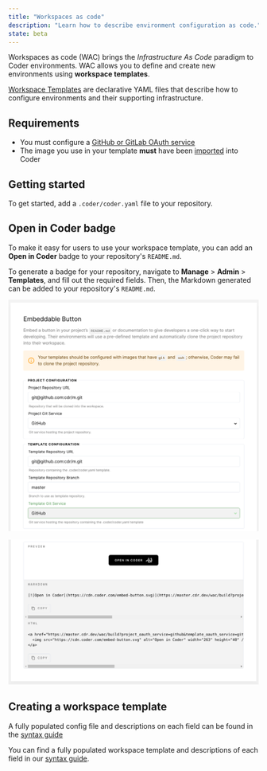 ```yaml
---
title: "Workspaces as code"
description: "Learn how to describe environment configuration as code."
state: beta
---
```


Workspaces as code (WAC) brings the *Infrastructure As Code* paradigm to Coder
environments. WAC allows you to define and create new environments using
**workspace templates**.

[Workspace Templates](./templates.md) are declarative YAML files that describe
how to configure environments and their supporting infrastructure.

## Requirements

- You must configure a [GitHub or GitLab OAuth service](../admin/git.md)
- The image you use in your template **must** have been
  [imported](../../images/importing.md) into Coder

## Getting started

To get started, add a `.coder/coder.yaml` file to your repository.

## Open in Coder badge

To make it easy for users to use your workspace template, you can add an **Open
in Coder** badge to your repository's `README.md`.

To generate a badge for your repository, navigate to **Manage** > **Admin** >
**Templates**, and fill out the required fields. Then, the Markdown generated
can be added to your repository's `README.md`.

![Open In Coder Button](../../assets/workspaces-as-code-badge.png)

![Open In Coder Button Pt. 2](../../assets/workspaces-as-code-badge-preview.png)

## Creating a workspace template

A fully populated config file and descriptions on each field can be found in the
[syntax guide](wac-syntax.md)

You can find a fully populated workspace template and descriptions of each field
in our [syntax guide](templates.md).
